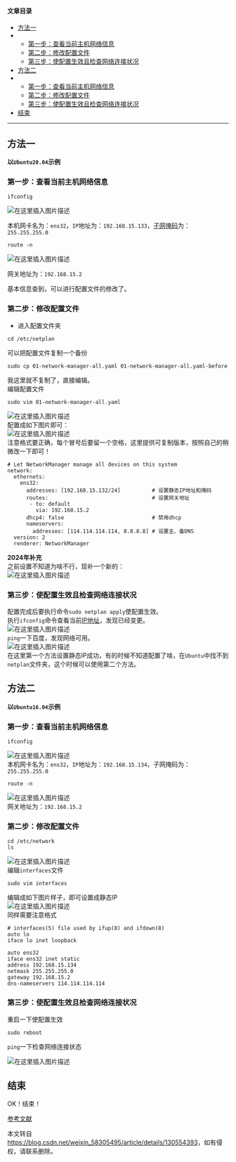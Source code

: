  

#### 文章目录

*   [方法一](#_4)
*   *   [第一步：查看当前主机网络信息](#_6)
    *   [第二步：修改配置文件](#_22)
    *   [第三步：使配置生效且检查网络连接状况](#_58)
*   [方法二](#_66)
*   *   [第一步：查看当前主机网络信息](#_68)
    *   [第二步：修改配置文件](#_81)
    *   [第三步：使配置生效且检查网络连接状况](#_106)
*   [结束](#_116)

* * *

方法一
---

**以`Ubuntu20.04`示例**

### 第一步：查看当前主机网络信息

```shell
ifconfig
```

![在这里插入图片描述](https://i-blog.csdnimg.cn/blog_migrate/a4f14f168d240d81301d01f34ab9e0bc.png)

本机网卡名为：`ens32`，`IP`地址为：`192.168.15.133`，[子网掩码](https://so.csdn.net/so/search?q=%E5%AD%90%E7%BD%91%E6%8E%A9%E7%A0%81&spm=1001.2101.3001.7020)为：`255.255.255.0`  
  

```shell
route -n
```

![在这里插入图片描述](https://i-blog.csdnimg.cn/blog_migrate/f863e0004601072d7489398653a22e83.png)

网关地址为：`192.168.15.2`

基本信息查到，可以进行配置文件的修改了。

### 第二步：修改配置文件

*   进入配置文件夹

```shell
cd /etc/netplan
```

可以把配置文件复制一个备份

```shell
sudo cp 01-network-manager-all.yaml 01-network-manager-all.yaml-before
```

我这里就不复制了，直接编辑。  
编辑配置文件

```shell
sudo vim 01-network-manager-all.yaml
```

![在这里插入图片描述](https://i-blog.csdnimg.cn/blog_migrate/392a420e5f9e70feff815fdf5c879d4c.png)  
配置成如下图片即可：  
![在这里插入图片描述](https://i-blog.csdnimg.cn/blog_migrate/f76fdb815653330277666de23a5ace6b.png)  
注意格式要正确，每个冒号后要留一个空格，这里提供可复制版本，按照自己的稍微改一下即可！

```
# Let NetworkManager manage all devices on this system
network:
  ethernets:
    ens32:
      addresses: [192.168.15.132/24]          # 设置静态IP地址和掩码
      routes:                                 # 设置网关地址
       - to: default
         via: 192.168.15.2
      dhcp4: false                            # 禁用dhcp
      nameservers:
        addresses: [114.114.114.114, 8.8.8.8] # 设置主、备DNS
  version: 2
  renderer: NetworkManager
```

**2024年补充**  
之前设置不知道为啥不行，现补一个新的：  
![在这里插入图片描述](https://i-blog.csdnimg.cn/blog_migrate/887c9408063492a18ebb8b91a3cbfc1a.png)

### 第三步：使配置生效且检查网络连接状况

配置完成后要执行命令`sudo netplan apply`使配置生效。  
执行`ifconfig`命令查看当前[IP地址](https://so.csdn.net/so/search?q=IP%E5%9C%B0%E5%9D%80&spm=1001.2101.3001.7020)，发现已经变更。  
![在这里插入图片描述](https://i-blog.csdnimg.cn/blog_migrate/c00b4f7b16c04fb370489c907353a4bb.png)  
`ping`一下百度，发现网络可用。  
![在这里插入图片描述](https://i-blog.csdnimg.cn/blog_migrate/4c594382b1ff022e77544adb8bd9c4bf.png)  
在这里第一个方法设置静态IP成功，有的时候不知道配置了啥，在`Ubuntu`中找不到`netplan`文件夹，这个时候可以使用第二个方法。

方法二
---

**以`Ubuntu16.04`示例**

### 第一步：查看当前主机网络信息

```shell
ifconfig
```

![在这里插入图片描述](https://i-blog.csdnimg.cn/blog_migrate/0160a7d702c0ec0e28a75cb2f19cc502.png)  
本机网卡名为：`ens32`，`IP`地址为：`192.168.15.134`，子网掩码为：`255.255.255.0`  
  

```shell
route -n
```

![在这里插入图片描述](https://i-blog.csdnimg.cn/blog_migrate/9348352f6558e5ea74800a72f97102b3.png)  
网关地址为：`192.168.15.2`

### 第二步：修改配置文件

```shell
cd /etc/network
ls
```

![在这里插入图片描述](https://i-blog.csdnimg.cn/blog_migrate/120e33b183d8956f6102959ecd2d0e65.png)  
编辑`interfaces`文件

```shell
sudo vim interfaces
```

编辑成如下图片样子，即可设置成静态IP  
![在这里插入图片描述](https://i-blog.csdnimg.cn/blog_migrate/a09d5a550d1741bf2e8a83eee876d4c8.png)  
同样需要注意格式

```
# interfaces(5) file used by ifup(8) and ifdown(8)
auto lo
iface lo inet loopback
   
auto ens32
iface ens32 inet static
address 192.168.15.134
netmask 255.255.255.0
gateway 192.168.15.2
dns-nameservers 114.114.114.114
```

### 第三步：使配置生效且检查网络连接状况

重启一下使配置生效

```shell
sudo reboot
```

`ping`一下检查网络连接状态

![在这里插入图片描述](https://i-blog.csdnimg.cn/blog_migrate/7616859e34795a26a16f771d39206465.png)

结束
--

OK！结束！

[参考文献](https://blog.csdn.net/fun_tion/article/details/126750615)

本文转自 <https://blog.csdn.net/weixin_58305495/article/details/130554393>，如有侵权，请联系删除。